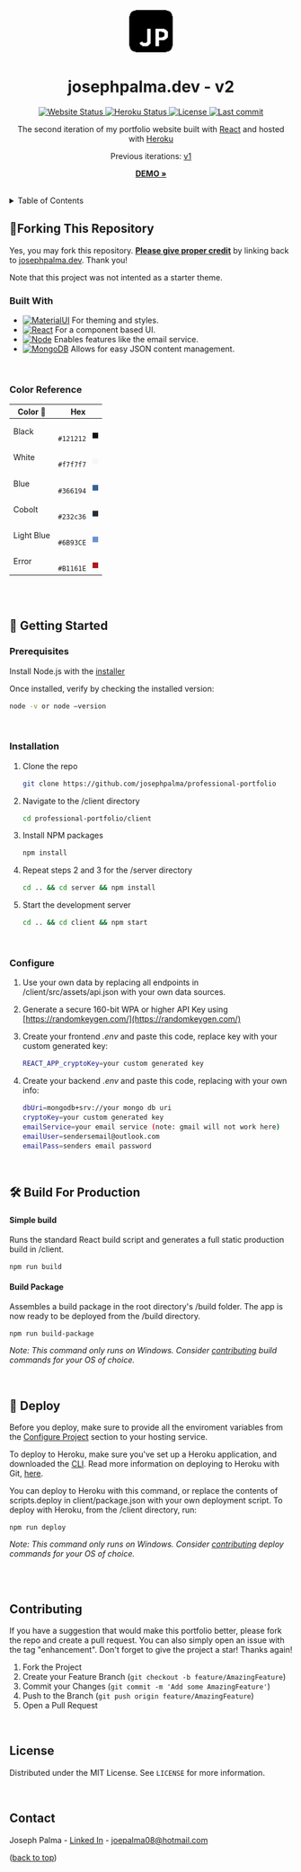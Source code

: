 <a id="readme-top"></a>

<br />

<div align="center">
  <a href="https://www.josephpalma.dev">
    <img src="client/public/jp-logo-black.ico" alt="Logo" width="80" height="80">
  </a>

<h1 align="center">josephpalma.dev - v2</h1>
  <p align="center">
    <a href="https://www.josephpalma.dev" target="_blank">
      <img src="https://img.shields.io/website?down_color=red&down_message=offline&up_color=green&up_message=online&url=https%3A%2F%2Fwww.josephpalma.dev" alt="Website Status" />
    </a>
    <a href="https://www.josephpalma.dev" target="_blank">
      <img src="https://img.shields.io/badge/heroku-success-green" alt="Heroku Status" />
    </a>
    <a href="https://github.com/josephpalma/josephpalma.dev/LICENSE" target="_blank">
      <img src="https://img.shields.io/badge/license-MIT-green?color=yellow" alt="License" />
    </a>
    <a href="https://github.com/josephpalma/josephpalma.dev/commits/main" target="_blank">
      <img src="https://img.shields.io/github/last-commit/josephpalma/josephpalma.dev?color=blue" alt="Last commit" />
    </a>
  </p>
  <p align="center">
    The second iteration of my portfolio website built with <a target="_blank" href="https://reactjs.org/">React</a> and hosted with <a href="www.heroku.com" target="_blank">Heroku</a>
    <br />
    <p align="center">
    Previous iterations: <a href="https://josephpalma.github.io/essays/" target="_blank">v1</a>
    </p>
    <a href="https://www.josephpalma.dev"><strong>DEMO »</strong></a>
    <br />
    <br />
  </p>
</div>



<!-- TABLE OF CONTENTS -->
<details>
  <summary>Table of Contents</summary>
  <ol>
    <li>
      <a href="#🚨-forking-this-repository">Forking</a>
      <ul>
        <li><a href="#built-with">Built With</a></li>
        <li><a href="#color-reference">Color Reference</a></li>
      </ul>
    </li>
    <li>
      <a href="#🔨-getting-started">Getting Started</a>
      <ul>
        <li><a href="#prerequisites">Prerequisites</a></li>
        <li><a href="#installation">Installation</a></li>
        <li><a href="#configure">Configure</a></li>
      </ul>
    </li>
    <li><a href="#🚀-build-and-run-for-production">Build and Run for Production</a></li>
    <li><a href="#contributing">Contributing</a></li>
    <li><a href="#license">License</a></li>
    <li><a href="#contact">Contact</a></li>
  </ol>
</details>


## 🚨Forking This Repository

Yes, you may fork this repository. <strong><u>Please give proper credit</u></strong> by linking back to [josephpalma.dev](https://josephpalma.dev). Thank you!

Note that this project was not intented as a starter theme.

### Built With

* [![MaterialUI][MaterialUI]][MaterialUI-url] For theming and styles.
* [![React][React.js]][React-url] For a component based UI.
* [![Node][Node.js]][Node-url] Enables features like the email service.
* [![MongoDB][MongoDB]][MongoDB-url] Allows for easy JSON content management.

<br />

### Color Reference

| Color 🎨       | Hex                                                                |
| -------------- | ------------------------------------------------------------------ |
| Black          | `#121212` &nbsp; <p style="background-color: #121212; width: 10px; height: 10px; display: inline-flex; transform: translateY(9px);" />|
| White          | `#f7f7f7` &nbsp; <p style="background-color: #f7f7f7; width: 10px; height: 10px; display: inline-flex; transform: translateY(9px);" />|
| Blue           | `#366194` &nbsp; <p style="background-color: #366194; width: 10px; height: 10px; display: inline-flex; transform: translateY(9px);" />|
| Cobolt         | `#232c36` &nbsp; <p style="background-color: #232c36; width: 10px; height: 10px; display: inline-flex; transform: translateY(9px);" />|
| Light Blue     | `#6B93CE` &nbsp; <p style="background-color: #6B93CE; width: 10px; height: 10px; display: inline-flex; transform: translateY(9px);" />|
| Error          | `#B1161E` &nbsp; <p style="background-color: #B1161E; width: 10px; height: 10px; display: inline-flex; transform: translateY(9px);" />|

<br />
<br />

## 🔨 Getting Started

### Prerequisites

Install Node.js with the [installer](https://nodejs.org/en/download/)

Once installed, verify by checking the installed version:
  ```sh
  node -v or node –version
  ```

<br />

### Installation

1. Clone the repo
   ```sh
   git clone https://github.com/josephpalma/professional-portfolio
   ```
2. Navigate to the /client directory
   ```sh
   cd professional-portfolio/client
   ```
3. Install NPM packages
   ```sh
   npm install
   ```
4. Repeat steps 2 and 3 for the /server directory
   ```sh
   cd .. && cd server && npm install
   ```
5. Start the development server
   ```sh
   cd .. && cd client && npm start
   ```

<br />

### Configure

1. Use your own data by replacing all endpoints in /client/src/assets/api.json with your own data sources. 

2. Generate a secure 160-bit WPA or higher API Key using [https://randomkeygen.com/](https://randomkeygen.com/)

3. Create your frontend <i>.env</i> and paste this code, replace key with your custom generated key:

    ```sh
    REACT_APP_cryptoKey=your custom generated key
    ```

4. Create your backend <i>.env</i> and paste this code, replacing with your own info:
    ```sh
    dbUri=mongodb+srv://your mongo db uri
    cryptoKey=your custom generated key
    emailService=your email service (note: gmail will not work here)
    emailUser=sendersemail@outlook.com
    emailPass=senders email password
    ```

<br />

## 🛠 Build For Production

#### Simple build
Runs the standard React build script and generates a full static production build in /client.

```
npm run build
```

#### Build Package

Assembles a build package in the root directory's /build folder. The app is now ready to be deployed from the /build directory.

```
npm run build-package
```
<i>Note: This command only runs on Windows. Consider <a href="#configure-project">contributing</a> build commands for your OS of choice.</i>

<br />

## 🚀 Deploy

Before you deploy, make sure to provide all the enviroment variables from the <a href="#configure-project">Configure Project</a> section to your hosting service.

To deploy to Heroku, make sure you've set up a Heroku application, and downloaded the <a href="https://devcenter.heroku.com/articles/heroku-cli">CLI</a>. Read more information on deploying to Heroku with Git, <a href="https://devcenter.heroku.com/categories/deployment">here</a>.

You can deploy to Heroku with this command, or replace the contents of scripts.deploy in client/package.json with your own deployment script. To deploy with Heroku, from the /client directory, run:

```
npm run deploy
```
<i>Note: This command only runs on Windows. Consider <a href="#configure-project">contributing</a> deploy commands for your OS of choice.</i>

<br />
<br />

<!-- CONTRIBUTING -->
## Contributing

If you have a suggestion that would make this portfolio better, please fork the repo and create a pull request. You can also simply open an issue with the tag "enhancement".
Don't forget to give the project a star! Thanks again!

1. Fork the Project
2. Create your Feature Branch (`git checkout -b feature/AmazingFeature`)
3. Commit your Changes (`git commit -m 'Add some AmazingFeature'`)
4. Push to the Branch (`git push origin feature/AmazingFeature`)
5. Open a Pull Request

<br />

<!-- LICENSE -->
## License

Distributed under the MIT License. See `LICENSE` for more information.

<br />

<!-- CONTACT -->
## Contact

Joseph Palma - [Linked In](https://www.linkedin.com/in/joseph-palma-3681b5133/) - joepalma08@hotmail.com

<p align="left">(<a href="#readme-top">back to top</a>)</p>

[React.js]: https://img.shields.io/badge/React-20232A?style=flat&logo=react&logoColor=61DAFB
[React-url]: https://reactjs.org/

[Node.js]: https://img.shields.io/badge/Node.js-35495E?style=flat&logo=node.js&logoColor=#339933
[Node-url]: https://nodejs.org/

[MaterialUI]: https://img.shields.io/badge/MUI-007FFF?style=flat&logo=MUI&logoColor=white
[MaterialUI-url]: https://mui.com/

[MongoDB]: https://img.shields.io/badge/MongoDB-47A248?style=flat&logo=MongoDB&logoColor=white
[MongoDB-url]: https://www.mongodb.com/ 
